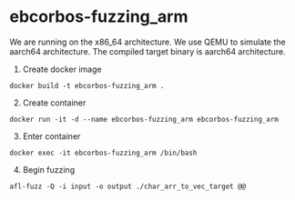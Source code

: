 # ebcorbos-fuzzing_arm
We are running on the x86_64 architecture. We use QEMU to simulate the aarch64 architecture. The compiled target binary is aarch64 architecture.
1. Create docker image
```
docker build -t ebcorbos-fuzzing_arm .
```
2. Create container
```
docker run -it -d --name ebcorbos-fuzzing_arm ebcorbos-fuzzing_arm
```
3. Enter container
```
docker exec -it ebcorbos-fuzzing_arm /bin/bash
```
4. Begin fuzzing
```
afl-fuzz -Q -i input -o output ./char_arr_to_vec_target @@
```
